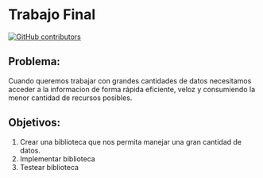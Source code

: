 <!-- PROJECT SHIELDS -->


# Trabajo Final
[![GitHub contributors](https://img.shields.io/github/contributors/Naereen/StrapDown.js.svg)](https://github.com/renzodamgo/avengers-1/graphs/contributors)
## Problema:
Cuando queremos trabajar con grandes cantidades de datos necesitamos acceder a la informacion de forma rápida eficiente, veloz y consumiendo la menor cantidad de recursos posibles.
## Objetivos:
1. Crear una biblioteca que nos permita manejar una gran cantidad de datos.
2. Implementar biblioteca 
3. Testear biblioteca 
